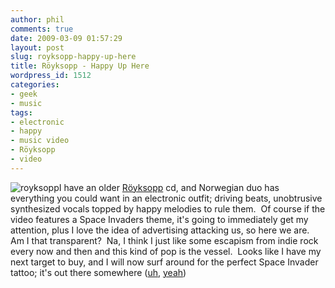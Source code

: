 ```yaml
---
author: phil
comments: true
date: 2009-03-09 01:57:29
layout: post
slug: royksopp-happy-up-here
title: Röyksopp - Happy Up Here
wordpress_id: 1512
categories:
- geek
- music
tags:
- electronic
- happy
- music video
- Röyksopp
- video
---
```


![royksopp](http://www.fak3r.com/wp-content/uploads/2009/03/royksopp-150x150.jpg)I have an older [Röyksopp](http://www.royksopp.com) cd, and Norwegian duo has everything you could want in an electronic outfit; driving beats, unobtrusive synthesized vocals topped by happy melodies to rule them.  Of course if the video features a Space Invaders theme, it's going to immediately get my attention, plus I love the idea of advertising attacking us, so here we are.  Am I that transparent?  Na, I think I just like some escapism from indie rock every now and then and this kind of pop is the vessel.  Looks like I have my next target to buy, and I will now surf around for the perfect Space Invader tattoo; it's out there somewhere ([uh](http://www.bytecellar.com/archives/000105.php), [yeah](http://www.flickr.com/photos/57565415@N00/121394297/))



